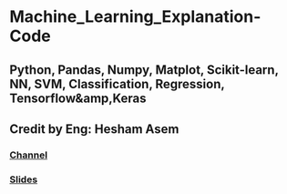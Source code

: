 # Machine_Learning_Explanation-Code
## Python, Pandas, Numpy, Matplot,  Scikit-learn, NN, SVM, Classification, Regression, Tensorflow&amp,Keras

## Credit by Eng: Hesham Asem
### [Channel](https://www.youtube.com/channel/UCxxljM6JkSvJVSD_T90ZnMw/playlists)
### [Slides](https://drive.google.com/drive/folders/1b8IaXG5KXDSunpOhWSBr4j8U2tlOSuBp?fbclid=IwAR04HOsq6kp0p_4FLpwfgfObKckcraHPvKBZZudgNoMQsjG00r3ISCEFYP8)
